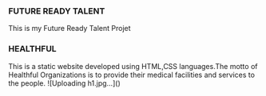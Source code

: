 <H3> FUTURE READY TALENT</H3>
This is my Future Ready Talent Projet
<h3>HEALTHFUL</H3>
This is a static website developed using HTML,CSS languages.The motto of Healthful Organizations is to provide their medical facilities and services to the people.
![Uploading h1.jpg…]()
